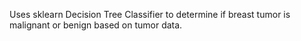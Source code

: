 Uses sklearn Decision Tree Classifier to determine if breast tumor is malignant or benign based on tumor data.
